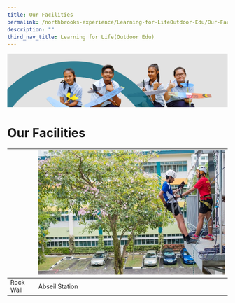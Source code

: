 ```yaml
---
title: Our Facilities
permalink: /northbrooks-experience/Learning-for-LifeOutdoor-Edu/Our-Facilities/
description: ""
third_nav_title: Learning for Life(Outdoor Edu)
---
```

![](/images/northbrooks%20experience.jpg)

Our Facilities
==============


| | ![](/images/abseil.jpg) |
| -------- | -------- | 
| Rock Wall     | Abseil Station     | 



